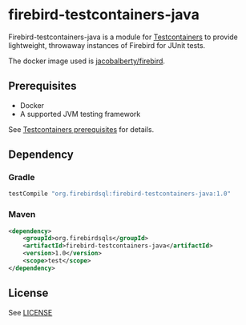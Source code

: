 firebird-testcontainers-java
============================

Firebird-testcontainers-java is a module for [Testcontainers](https://www.testcontainers.org/)
to provide lightweight, throwaway instances of Firebird for JUnit tests.

The docker image used is [jacobalberty/firebird](https://hub.docker.com/r/jacobalberty/firebird/).

Prerequisites
-------------

- Docker
- A supported JVM testing framework

See [Testcontainers prerequisites](https://www.testcontainers.org/#prerequisites) for details.

Dependency
----------

### Gradle

```groovy
testCompile "org.firebirdsql:firebird-testcontainers-java:1.0"
```

### Maven

```xml
<dependency>
    <groupId>org.firebirdsqls</groupId>
    <artifactId>firebird-testcontainers-java</artifactId>
    <version>1.0</version>
    <scope>test</scope>
</dependency>
```

License
-------

See [LICENSE](LICENSE)
